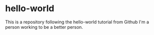 # hello-world
This is a repository following the hello-world tutorial from Github
I'm a person working to be a better person.
